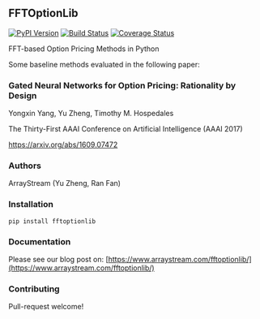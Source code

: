 ## FFTOptionLib

[![PyPI Version](https://img.shields.io/pypi/v/fftoptionlib.svg)](https://pypi.python.org/pypi/fftoptionlib)
[![Build Status](https://travis-ci.org/arraystream/fftoptionlib.svg?branch=master)](https://travis-ci.org/arraystream/fftoptionlib)
[![Coverage Status](https://codecov.io/gh/arraystream/fftoptionlib/branch/master/graph/badge.svg)](https://codecov.io/gh/arraystream/fftoptionlib)


FFT-based Option Pricing Methods in Python

Some baseline methods evaluated in the following paper: 

### Gated Neural Networks for Option Pricing: Rationality by Design

Yongxin Yang, Yu Zheng, Timothy M. Hospedales

The Thirty-First AAAI Conference on Artificial Intelligence (AAAI 2017)

https://arxiv.org/abs/1609.07472

### Authors

ArrayStream (Yu Zheng, Ran Fan)

### Installation
```pip install fftoptionlib```

### Documentation

Please see our blog post on: [https://www.arraystream.com/fftoptionlib/](https://www.arraystream.com/fftoptionlib/)

### Contributing

Pull-request welcome!

